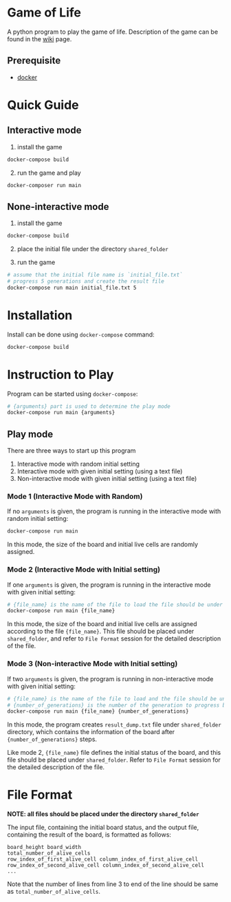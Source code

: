 # Game of Life
A python program to play the game of life. Description of the game can be found in the [wiki](https://en.wikipedia.org/wiki/Conway%27s_Game_of_Life) page.

## Prerequisite
- [docker](https://www.docker.com/)

# Quick Guide
## Interactive mode
1. install the game

```bash
docker-compose build
```

2. run the game and play

```bash
docker-composer run main
```

## None-interactive mode
1. install the game

```bash
docker-compose build
```

2. place the initial file under the directory `shared_folder`

3. run the game

```bash
# assume that the initial file name is `initial_file.txt`
# progress 5 generations and create the result file
docker-compose run main initial_file.txt 5
```

# Installation
Install can be done using `docker-compose` command:

```bash
docker-compose build
```

# Instruction to Play
Program can be started using `docker-compose`:

```bash
# {arguments} part is used to determine the play mode
docker-compose run main {arguments}
```
## Play mode
There are three ways to start up this program

1. Interactive mode with random initial setting
2. Interactive mode with given initial setting (using a text file)
3. Non-interactive mode with given initial setting (using a text file)

### Mode 1 (Interactive Mode with Random)
If no `arguments` is given, the program is running in the interactive mode with random initial setting:

```bash
docker-compose run main
```

In this mode, the size of the board and initial live cells are randomly assigned.

### Mode 2 (Interactive Mode with Initial setting)
If one `arguments` is given, the program is running in the interactive mode with given initial setting:

```bash
# {file_name} is the name of the file to load the file should be under `./shared_folder`
docker-compose run main {file_name}
```

In this mode, the size of the board and initial live cells are assigned according to the file `{file_name}`. This file should be placed under `shared_folder`, and refer to `File Format` session for the detailed description of the file.

### Mode 3 (Non-interactive Mode with Initial setting)
If two `arguments` is given, the program is running in non-interactive mode with given initial setting:

```bash
# {file_name} is the name of the file to load and the file should be under .`/shared_folder`
# {number_of_generations} is the number of the generation to progress before creating file output
docker-compose run main {file_name} {number_of_generations}
```

In this mode, the program creates `result_dump.txt` file under `shared_folder` directory, which contains the information of the board after `{number_of_generations}` steps.

Like mode 2, `{file_name}` file defines the initial status of the board, and this file should be placed under `shared_folder`. Refer to `File Format` session for the detailed description of the file.

# File Format
**NOTE: all files should be placed under the directory `shared_folder`** 

The input file, containing the initial board status, and the output file, containing the result of the board, is formatted as follows:

```
board_height board_width
total_number_of_alive_cells
row_index_of_first_alive_cell column_index_of_first_alive_cell
row_index_of_second_alive_cell column_index_of_second_alive_cell
...
```

Note that the number of lines from line 3 to end of the line should be same as `total_number_of_alive_cells`.